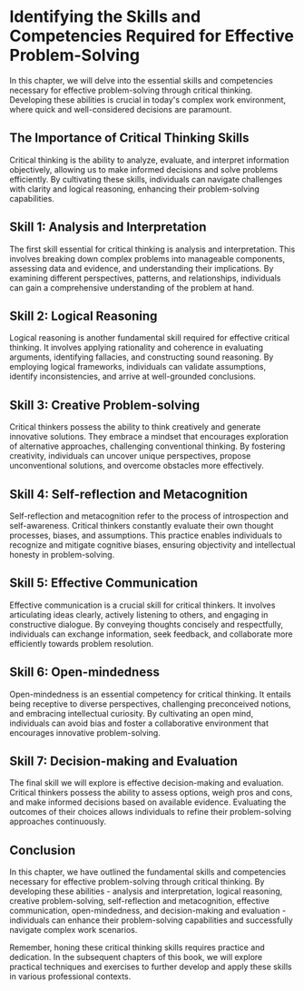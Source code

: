 Identifying the Skills and Competencies Required for Effective Problem-Solving
==============================================================================================================================================

In this chapter, we will delve into the essential skills and competencies necessary for effective problem-solving through critical thinking. Developing these abilities is crucial in today's complex work environment, where quick and well-considered decisions are paramount.

The Importance of Critical Thinking Skills
------------------------------------------

Critical thinking is the ability to analyze, evaluate, and interpret information objectively, allowing us to make informed decisions and solve problems efficiently. By cultivating these skills, individuals can navigate challenges with clarity and logical reasoning, enhancing their problem-solving capabilities.

Skill 1: Analysis and Interpretation
------------------------------------

The first skill essential for critical thinking is analysis and interpretation. This involves breaking down complex problems into manageable components, assessing data and evidence, and understanding their implications. By examining different perspectives, patterns, and relationships, individuals can gain a comprehensive understanding of the problem at hand.

Skill 2: Logical Reasoning
--------------------------

Logical reasoning is another fundamental skill required for effective critical thinking. It involves applying rationality and coherence in evaluating arguments, identifying fallacies, and constructing sound reasoning. By employing logical frameworks, individuals can validate assumptions, identify inconsistencies, and arrive at well-grounded conclusions.

Skill 3: Creative Problem-solving
---------------------------------

Critical thinkers possess the ability to think creatively and generate innovative solutions. They embrace a mindset that encourages exploration of alternative approaches, challenging conventional thinking. By fostering creativity, individuals can uncover unique perspectives, propose unconventional solutions, and overcome obstacles more effectively.

Skill 4: Self-reflection and Metacognition
------------------------------------------

Self-reflection and metacognition refer to the process of introspection and self-awareness. Critical thinkers constantly evaluate their own thought processes, biases, and assumptions. This practice enables individuals to recognize and mitigate cognitive biases, ensuring objectivity and intellectual honesty in problem-solving.

Skill 5: Effective Communication
--------------------------------

Effective communication is a crucial skill for critical thinkers. It involves articulating ideas clearly, actively listening to others, and engaging in constructive dialogue. By conveying thoughts concisely and respectfully, individuals can exchange information, seek feedback, and collaborate more efficiently towards problem resolution.

Skill 6: Open-mindedness
------------------------

Open-mindedness is an essential competency for critical thinking. It entails being receptive to diverse perspectives, challenging preconceived notions, and embracing intellectual curiosity. By cultivating an open mind, individuals can avoid bias and foster a collaborative environment that encourages innovative problem-solving.

Skill 7: Decision-making and Evaluation
---------------------------------------

The final skill we will explore is effective decision-making and evaluation. Critical thinkers possess the ability to assess options, weigh pros and cons, and make informed decisions based on available evidence. Evaluating the outcomes of their choices allows individuals to refine their problem-solving approaches continuously.

Conclusion
----------

In this chapter, we have outlined the fundamental skills and competencies necessary for effective problem-solving through critical thinking. By developing these abilities - analysis and interpretation, logical reasoning, creative problem-solving, self-reflection and metacognition, effective communication, open-mindedness, and decision-making and evaluation - individuals can enhance their problem-solving capabilities and successfully navigate complex work scenarios.

Remember, honing these critical thinking skills requires practice and dedication. In the subsequent chapters of this book, we will explore practical techniques and exercises to further develop and apply these skills in various professional contexts.
